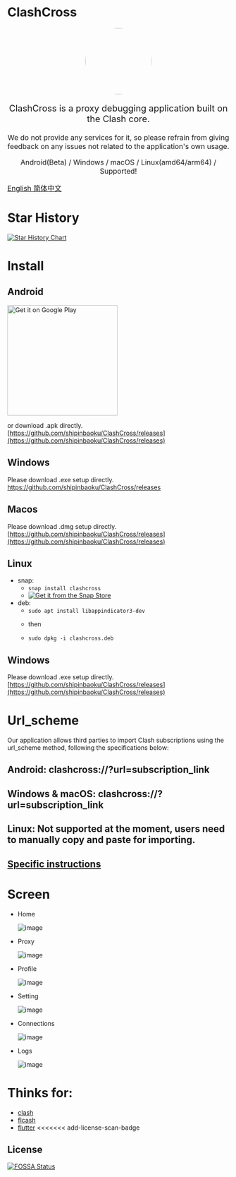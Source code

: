 # ClashCross

<p align="center"><img src="assets/images/multiclash.png" style="border-radius: 50%" width="150px"/></p>


<p align="center" style="font-size: 20px">ClashCross is a proxy debugging application built on the Clash core.</p>
<p align="center" style="font-size: 16px">We do not provide any services for it, so please refrain from giving feedback on any issues not related to the application's own usage.</p>
<p align="center" style="font-size: 16px"> Android(Beta) / Windows / macOS / Linux(amd64/arm64) / Supported!</p>
<p align="left" style="font-size: 16px"><a href="README.md">
      English
      </a><a href="README_zh.md">
      简体中文
      </a></p>

# Star History

[![Star History Chart](https://api.star-history.com/svg?repos=shipinbaoku/clashcross&type=Date)](https://star-history.com/#shipinbaoku/clashcross&Date)

# Install

## Android

<a href='https://play.google.com/store/apps/details?id=com.clashcross.clashcross&pcampaignid=pcampaignidMKT-Other-global-all-co-prtnr-py-PartBadge-Mar2515-1'><img alt='Get it on Google Play' src='https://play.google.com/intl/en_us/badges/static/images/badges/en_badge_web_generic.png' style="width:250px"/></a>

or download .apk
directly. [https://github.com/shipinbaoku/ClashCross/releases](https://github.com/shipinbaoku/ClashCross/releases)

## Windows

Please download .exe setup directly. https://github.com/shipinbaoku/ClashCross/releases

## Macos

Please download .dmg setup
directly. [https://github.com/shipinbaoku/ClashCross/releases](https://github.com/shipinbaoku/ClashCross/releases)

## Linux

- snap:
    - `snap install clashcross`
    - <a href="https://snapcraft.io/clashcross">
      <img alt="Get it from the Snap Store" src="https://snapcraft.io/static/images/badges/en/snap-store-white.svg" />
      </a>
- deb:
    - `sudo apt install libappindicator3-dev`
    - <p>then</p>
    - `sudo dpkg -i clashcross.deb`

## Windows

Please download .exe setup
directly. [https://github.com/shipinbaoku/ClashCross/releases](https://github.com/shipinbaoku/ClashCross/releases)

# Url_scheme

Our application allows third parties to import Clash subscriptions using the url_scheme method,
following the specifications below:

## Android: clashcross://?url=subscription_link

## Windows & macOS: clashcross://?url=subscription_link

## Linux: Not supported at the moment, users need to manually copy and paste for importing.

## <a href="/docs/en/url_scheme.md">Specific instructions</a>

# Screen

- Home

  ![image](docs/screenshot/photo_2023-07-27_05-03-12.jpg)
- Proxy

  ![image](docs/screenshot/photo_2023-07-27_05-03-34.jpg)
- Profile

  ![image](docs/screenshot/photo_2023-07-27_05-03-59.jpg)
- Setting

  ![image](docs/screenshot/photo_2023-07-27_05-04-13.jpg)
- Connections

  ![image](docs/screenshot/photo_2023-07-27_05-04-24.jpg)
- Logs

  ![image](docs/screenshot/photo_2023-07-27_05-05-03.jpg)

# Thinks for:

- [clash](https://github.com/Dreamacro/clash)
- [flcash](https://github.com/Fclash/Fclash)
- [flutter](https://github.com/flutter/flutter)
  <<<<<<< add-license-scan-badge

## License

[![FOSSA Status](https://app.fossa.com/api/projects/git%2Bgithub.com%2Fshipinbaoku%2Fclashcross.svg?type=large)](https://app.fossa.com/projects/git%2Bgithub.com%2Fshipinbaoku%2Fclashcross?ref=badge_large)